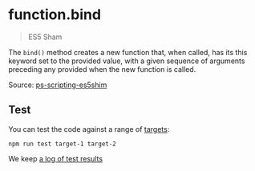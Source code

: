 # function.bind

> ES5 Sham

The `bind()` method creates a new function that, when called, has its this keyword set to the provided value, with a given sequence of arguments preceding any provided when the new function is called.

Source: [ps-scripting-es5shim](https://github.com/EugenTepin/ps-scripting-es5shim/blob/master/lib/Function/bind.js)

## Test

You can test the code against a range of [targets](https://github.com/nbqx/fakestk/blob/master/resources/versions.json):

    npm run test target-1 target-2

We keep [a log of test results](./test/results_log.md)
